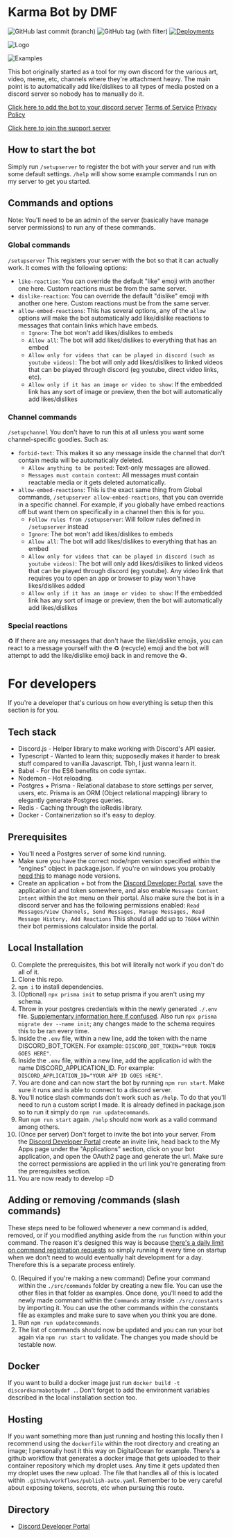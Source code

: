 # Karma Bot by DMF
![GitHub last commit (branch)](https://img.shields.io/github/last-commit/rc4l/discordkarmabot/main?logo=github&label=latest%20update&color=blue) ![GitHub tag (with filter)](https://img.shields.io/github/v/tag/rc4l/DiscordKarmaBot?label=release&color=orange) [![Deployments](https://github.com/rc4l/DiscordKarmaBot/actions/workflows/publish-auto-versioning.yaml/badge.svg?branch=)](https://github.com/rc4l/DiscordKarmaBot/actions/workflows/publish-auto-versioning.yaml)

![Logo](https://i.imgur.com/zhJpAC5.png)

![Examples](https://i.imgur.com/adNBjV0.png)

This bot originally started as a tool for my own discord for the various art, video, meme, etc, channels where they're attachment heavy. The main point is to automatically add like/dislikes to all types of media posted on a discord server so nobody has to manually do it.

[Click here to add the bot to your discord server](https://discord.com/api/oauth2/authorize?client_id=750646677219573770&permissions=292058115136&scope=bot)
[Terms of Service](https://gist.github.com/rc4l/c75fb08ba389f002c6ef2b4ea5516853)
[Privacy Policy](https://gist.github.com/rc4l/029b589c712419c2e2505a3f7cc17a63)

[Click here to join the support server](https://discord.gg/jyCCFGJa6F)

## How to start the bot

Simply run `/setupserver` to register the bot with your server and run with some default settings. `/help` will show some example commands I run on my server to get you started.

## Commands and options

Note: You'll need to be an admin of the server (basically have manage server permissions) to run any of these commands.

### Global commands
`/setupserver` This registers your server with the bot so that it can actually work. It comes with the following options:
- `like-reaction`: You can override the default "like" emoji with another one here. Custom reactions must be from the same server.
- `dislike-reaction`: You can override the default "dislike" emoji with another one here. Custom reactions must be from the same server.
- `allow-embed-reactions`: This has several options, any of the `allow` options will make the bot automatically add like/dislike reactions to messages that contain links which have embeds.
    - `Ignore`: The bot won't add likes/dislikes to embeds
    - `Allow all`: The bot will add likes/dislikes to everything that has an embed
    - `Allow only for videos that can be played in discord (such as youtube videos)`: The bot will only add likes/dislikes to linked videos that can be played through discord (eg youtube, direct video links, etc).
    - `Allow only if it has an image or video to show`: If the embedded link has any sort of image or preview, then the bot will automatically add likes/dislikes

### Channel commands
`/setupchannel` You don't have to run this at all unless you want some channel-specific goodies. Such as:
- `forbid-text`: This makes it so any message inside the channel that don't contain media will be automatically deleted.
    - `Allow anything to be posted`: Text-only messages are allowed.
    - `Messages must contain content`: All messages must contain reactable media or it gets deleted automatically.
- `allow-embed-reactions`: This is the exact same thing from Global commands, `/setupserver allow-embed-reactions`, that you can override in a specific channel. For example, if you globally have embed reactions off but want them on specifically in a channel then this is for you.
    - `Follow rules from /setupserver`: Will follow rules defined in `/setupserver` instead
    - `Ignore`: The bot won't add likes/dislikes to embeds
    - `Allow all`: The bot will add likes/dislikes to everything that has an embed
    - `Allow only for videos that can be played in discord (such as youtube videos)`: The bot will only add likes/dislikes to linked videos that can be played through discord (eg youtube). Any video link that requires you to open an app or browser to play won't have likes/dislikes added
    - `Allow only if it has an image or video to show`: If the embedded link has any sort of image or preview, then the bot will automatically add likes/dislikes

### Special reactions
♻️
If there are any messages that don't have the like/dislike emojis, you can react to a message yourself with the ♻️ (recycle) emoji and the bot will attempt to add the like/dislike emoji back in and remove the ♻️.

# For developers

If you're a developer that's curious on how everything is setup then this section is for you.

## Tech stack

- Discord.js - Helper library to make working with Discord's API easier.
- Typescript - Wanted to learn this; supposedly makes it harder to break stuff compared to vanilla Javascript. Tbh, I just wanna learn it.
- Babel - For the ES6 benefits on code syntax.
- Nodemon - Hot reloading.
- Postgres + Prisma - Relational database to store settings per server, users, etc. Prisma is an ORM (Object relational mapping) library to elegantly generate Postgres queries.
- Redis - Caching through the ioRedis library.
- Docker - Containerization so it's easy to deploy.

## Prerequisites

- You'll need a Postgres server of some kind running.
- Make sure you have the correct node/npm version specified within the "engines" object in package.json. If you're on windows you probably [need this](https://github.com/coreybutler/nvm-windows) to manage node versions.
- Create an application + bot from the [Discord Developer Portal](https://discord.com/developers/applications), save the application id and token somewhere, and also enable `Message Content Intent` within the `Bot` menu on their portal. Also make sure the bot is in a discord server and has the following permissions enabled: 
`
Read Messages/View Channels,
Send Messages,
Manage Messages,
Read Message History,
Add Reactions
`
This should all add up to `76864` within their bot permissions calculator inside the portal. 

## Local Installation

0. Complete the prerequisites, this bot will literally not work if you don't do all of it.
1. Clone this repo.
2. `npm i` to install dependencies.
3. (Optional) `npx prisma init` to setup prisma if you aren't using my schema.
4. Throw in your postgres credentials within the newly generated `./.env` file. [Supplementary information here if confused](https://www.prisma.io/docs/getting-started/setup-prisma/start-from-scratch/relational-databases/connect-your-database-typescript-postgresql). Also run `npx prisma migrate dev --name init`; any changes made to the schema requires this to be ran every time.
5. Inside the `.env` file, within a new line, add the token with the name DISCORD_BOT_TOKEN. For example: `DISCORD_BOT_TOKEN="YOUR TOKEN GOES HERE"`.
5. Inside the `.env` file, within a new line, add the application id with the name DISCORD_APPLICATION_ID. For example: `DISCORD_APPLICATION_ID="YOUR APP ID GOES HERE"`.
6. You are done and can now start the bot by running `npm run start`. Make sure it runs and is able to connect to a discord server.
7. You'll notice slash commands don't work such as `/help`. To do that you'll need to run a custom script I made. It is already defined in package.json so to run it simply do `npm run updatecommands`.
8. Run `npm run start` again. `/help` should now work as a valid command among others. 
9. (Once per server) Don't forget to invite the bot into your server. From the [Discord Developer Portal](https://discord.com/developers/applications) create an invite link, head back to the My Apps page under the "Applications" section, click on your bot application, and open the OAuth2 page and generate the url. Make sure the correct permissions are applied in the url link you're generating from the prerequisites section.
10. You are now ready to develop =D

## Adding or removing /commands (slash commands)
These steps need to be followed whenever a new command is added, removed, or if you modified anything aside from the `run` function within your command. The reason it's designed this way is because [there's a daily limit on command registration requests](https://discordjs.guide/creating-your-bot/command-deployment.html#command-registration) so simply running it every time on startup when we don't need to would eventually halt development for a day. Therefore this is a separate process entirely.

0. (Required if you're making a new command) Define your command within the `./src/commands` folder by creating a new file. You can use the other files in that folder as examples. Once done, you'll need to add the newly made command within the `Commands` array inside `./src/constants` by importing it. You can use the other commands within the constants file as examples and make sure to save when you think you are done.
1. Run `npm run updatecommands`.
2. The list of commands should now be updated and you can run your bot again via `npm run start` to validate. The changes you made should be testable now.

## Docker
If you want to build a docker image just run `docker build -t discordkarmabotbydmf .`. Don't forget to add the environment variables described in the local installation section too.

## Hosting
If you want something more than just running and hosting this locally then I recommend using the `dockerfile` within the root directory and creating an image; I personally host it this way on DigitalOcean for example. There's a github workflow that generates a docker image that gets uploaded to their container repository which my droplet uses. Any time it gets updated then my droplet uses the new upload. The file that handles all of this is located within `.github/workflows/publish-auto.yaml`. Remember to be very careful about exposing tokens, secrets, etc when pursuing this route.

## Directory

- [Discord Developer Portal](https://discord.com/developers/applications)
